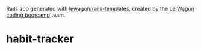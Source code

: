 Rails app generated with [lewagon/rails-templates](https://github.com/lewagon/rails-templates), created by the [Le Wagon coding bootcamp](https://www.lewagon.com) team.
# habit-tracker

